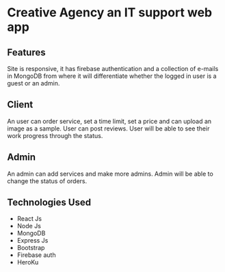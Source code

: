 
<h1>Creative Agency an IT support web app</h1>

<h2>Features</h2>

<p>Site is responsive, it has firebase authentication and a collection of e-mails in MongoDB from where it will differentiate whether the logged in user is a guest or an admin.</p>

<h2>Client</h2>
<p>An user can order service, set a time limit, set a price and can upload an image as a sample.
User can post reviews.
User will be able to see their work progress through the status.</p>


<h2>Admin</h2>
<p>An admin can add services and make more admins.
Admin will be able to change the status of orders.</p>

<h2>Technologies Used</h2>

<ul>
    <li>React Js</li>
    <li>Node Js</li>
    <li>MongoDB</li>
    <li>Express Js</li>
    <li>Bootstrap</li>
    <li>Firebase auth</li>
    <li>HeroKu</li>
</ul>
